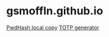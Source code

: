 # gsmoffln.github.io
[PwdHash local copy](https://gsmoffln.github.io/pwdhash/PwdHash.htm)
[TOTP generator](https://gsmoffln.github.io/totp-generator/public/)
